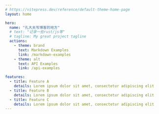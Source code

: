 ```yaml
---
# https://vitepress.dev/reference/default-theme-home-page
layout: home

hero:
  name: "孔大夫写博客的地方"
  # text: "记录一些rust/js等"
  # tagline: My great project tagline
  actions:
    - theme: brand
      text: Markdown Examples
      link: /markdown-examples
    - theme: alt
      text: API Examples
      link: /api-examples

features:
  - title: Feature A
    details: Lorem ipsum dolor sit amet, consectetur adipiscing elit
  - title: Feature B
    details: Lorem ipsum dolor sit amet, consectetur adipiscing elit
  - title: Feature C
    details: Lorem ipsum dolor sit amet, consectetur adipiscing elit
---
```


